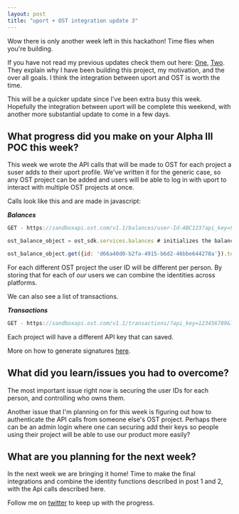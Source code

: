 ```yaml
---
layout: post
title: "uport + OST integration update 3"
---
```


Wow there is only another week left in this hackathon!  Time flies when you're building.

If you have not read my previous updates check them out here: [One](http://josephschiarizzi.com/2018/07/Own-your-own-identity-plus-OST/), [Two](http://josephschiarizzi.com/2018/07/ost-uport-50-percent/).  They explain why I have been building this project, my motivation, and the over all goals.  I think the integration between uport and OST is worth the time.

This will be a quicker update since I've been extra busy this week.  Hopefully the integration between uport will be complete this weekend, with another more substantial update to come in a few days.

## What progress did you make on your Alpha III POC this week?
This week we wrote the API calls that will be made to OST for each project a suser adds to their uport profile. We've written it for the generic case, so any OST project can be added and users will be able to log in with uport to interact with multiple OST projects at once.

Calls look like this and are made in javascript:

***Balances***
~~~javascript
GET - https://sandboxapi.ost.com/v1.1/balances/user-Id-ABC123?api_key=99999999&request_timestamp=1526525211&signature=signature-string

ost_balance_object = ost_sdk.services.balances # initializes the balance object

ost_balance_object.get({id: 'd66a40d0-b2fa-4915-b6d2-46bbe644278a'}).to_json   # Fetch the users balance
~~~

For each different OST project the user ID will be different per person. By storing that for each of _our_ users we can combine the identities across platforms.

We can also see a list of transactions.

***Transactions***
~~~javascript
GET - https://sandboxapi.ost.com/v1.1/transactions/?api_key=123456789&limit=5&page_no=1&request_timestamp=1526452463&signature=abc123
~~~

Each project will have a different API key that can saved.

More on how to generate signatures [here](https://dev.ost.com/docs/api_authentication.html).

## What did you learn/issues you had to overcome?
The most important issue right now is securing the user IDs for each person, and controlling who owns them.

Another issue that I'm planning on for this week is figuring out how to authenticate the API calls from someone else's OST project. Perhaps there can be an admin login where one can securing add their keys so people using their project will be able to use our product more easily?

## What are you planning for the next week?
In the next week we are bringing it home! Time to make the final integrations and combine the identity functions described in post 1 and 2, with the Api calls described here.

Follow me on [twitter](https://twitter.com/cupojoseph) to keep up with the progress.
